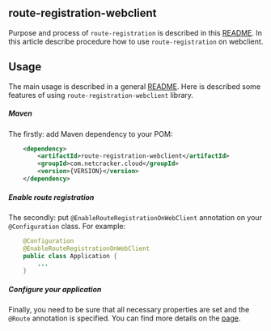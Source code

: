 route-registration-webclient
-----------------

Purpose and process of `route-registration` is described in this [README](./../README.md). 
In this article describe procedure how to use `route-registration` on webclient.   

Usage
-----

The main usage is described in a general [README](./../README.md). Here is described some features of using `route-registration-webclient` library.

##### Maven
The firstly: add Maven dependency to your POM:

```xml
    <dependency>
        <artifactId>route-registration-webclient</artifactId>
        <groupId>com.netcracker.cloud</groupId>
        <version>{VERSION}</version>
    </dependency>
```

##### Enable route registration

The secondly: put `@EnableRouteRegistrationOnWebClient` annotation on your `@Configuration` class. For example:

```java
    @Configuration
    @EnableRouteRegistrationOnWebClient
    public class Application {
        ...
    }
```

##### Configure your application

Finally, you need to be sure that all necessary properties are set and the `@Route` annotation is specified. You can find more details on the [page](./../README.md). 
